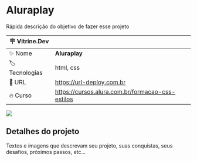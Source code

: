 # Aluraplay

Rápida descrição do objetivo de fazer esse projeto

| :placard: Vitrine.Dev |     |
| -------------  | --- |
| :sparkles: Nome        | **Aluraplay**
| :label: Tecnologias | html, css
| :rocket: URL         | https://url-deploy.com.br
| :fire: Curso     | https://cursos.alura.com.br/formacao-css-estilos

<!-- Inserir imagem com a #vitrinedev ao final do link -->
![](https://via.placeholder.com/1200x500.png?text=imagem+lindona+do+meu+projeto#vitrinedev)

## Detalhes do projeto

Textos e imagens que descrevam seu projeto, suas conquistas, seus desafios, próximos passos, etc...